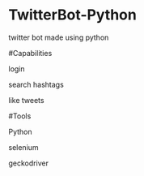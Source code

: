 # TwitterBot-Python

twitter bot made using python


#Capabilities

login

search hashtags

like tweets

#Tools

Python

selenium

geckodriver
